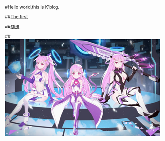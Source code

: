 #Hello world,this is K'blog.

##[The first](https://iamtheking452.github.io/post-1)

##[随想](https://iamtheking452.github.io/suixiang)

##![300](https://github.com/iamtheking452/iamtheking452.github.io/blob/master/300.jpg)

